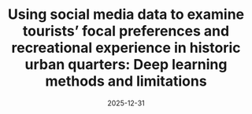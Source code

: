 ---
title: "Using social media data to examine tourists’ focal preferences and recreational experience in historic urban quarters: Deep learning methods and limitations"
collection: publications
category: manuscripts
permalink: /publication/2009-10-01-paper-title-number-1
date: 2025-12-31
venue: 'in preparation for Urban Informatics'
---
